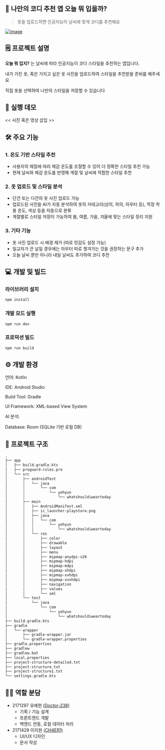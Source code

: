 ## 👕 나만의 코디 추천 앱 **오늘 뭐 입을까?**

>옷을 업로드하면 인공지능이 날씨에 맞게 코디를 추천해요

<a href="https://ibb.co/1GMH9722"><img src="https://i.ibb.co/ZzSyhGTT/image.png" alt="image" border="0"></a>


## 🗒️ 프로젝트 설명  
**오늘 뭐 입지?** 는 날씨에 따라 인공지능이 코디 스타일을 추천하는 앱입니다.

내가 가진 옷, 혹은 가지고 싶은 옷 사진을 업로드하여 스타일을 추천받을 준비를 해주세요

직접 옷을 선택하여 나만의 스타일을 저장할 수 있습니다

## 📱 실행 데모

<< 사진 혹은 영상 삽입 >>

## 🛠 주요 기능   

### 1. 온도 기반 스타일 추천
- 사용자의 체질에 따라 체감 온도를 조절할 수 있어 더 정확한 스타일 추천 가능
- 현재 날씨와 체감 온도를 반영해 계절 및 날씨에 적합한 스타일 추천


### 2. 옷 업로드 및 스타일 분석
- 단건 또는 다건의 옷 사진 업로드 가능
- 업로드된 사진을 AI가 자동 분석하여 옷의 카테고리(상의, 하의, 아우터 등), 적정 착용 온도, 색상 등을 자동으로 분류
- 계절별로 스타일 저장이 가능하여 봄, 여름, 가을, 겨울에 맞는 스타일 정리 지원
 
### 3. 기타 기능
- 옷 사진 업로드 시 배경 제거 (따로 민감도 설정 가능)
- 일교차가 큰 날일 경우에는 아우터 따로 챙겨가는 것을 권장하는 문구 추가 
- 오늘 날씨 뿐만 아니라 내일 날씨도 추가하여 코디 추천

## 💻 개발 및 빌드

### 라이브러리 설치
``` bash
npm install
``` 

### 개발 모드 실행
``` bash
npm run dev
``` 

### 프로덕션 빌드
``` bash
npm run build
``` 

## ⚙️ 개발 환경

언어: Kotlin

IDE: Android Studio

Build Tool: Gradle

UI Framework: XML-based View System

AI 분석: 

Database: Room (SQLite 기반 로컬 DB)

## 📂 프로젝트 구조

```txt
.
├── app
│   ├── build.gradle.kts
│   ├── proguard-rules.pro
│   └── src
│       ├── androidTest
│       │   └── java
│       │       └── com
│       │           └── yehyun
│       │               └── whatshouldiweartoday
│       ├── main
│       │   ├── AndroidManifest.xml
│       │   ├── ic_launcher-playstore.png
│       │   ├── java
│       │   │   └── com
│       │   │       └── yehyun
│       │   │           └── whatshouldiweartoday
│       │   └── res
│       │       ├── color
│       │       ├── drawable
│       │       ├── layout
│       │       ├── menu
│       │       ├── mipmap-anydpi-v26
│       │       ├── mipmap-hdpi
│       │       ├── mipmap-mdpi
│       │       ├── mipmap-xhdpi
│       │       ├── mipmap-xxhdpi
│       │       ├── mipmap-xxxhdpi
│       │       ├── navigation
│       │       ├── values
│       │       └── xml
│       └── test
│           └── java
│               └── com
│                   └── yehyun
│                       └── whatshouldiweartoday
├── build.gradle.kts
├── gradle
│   └── wrapper
│       ├── gradle-wrapper.jar
│       └── gradle-wrapper.properties
├── gradle.properties
├── gradlew
├── gradlew.bat
├── local.properties
├── project-structure-detailed.txt
├── project-structure.txt
├── project-structure1.txt
└── settings.gradle.kts
```


## 🧑‍💻 역할 분담
- 2171297 유예현 [(Doctor-238)](https://github.com/Doctor-238/)
  - 기획 / 기능 설계
  - 프론트엔드 개발
  - 백엔드 연동, 로컬 데이터 처리
- 2171429 이지원 [(CH4ER1)](https://github.com/CH4ER1)
  - UI/UX 디자인
  - 문서 작성
